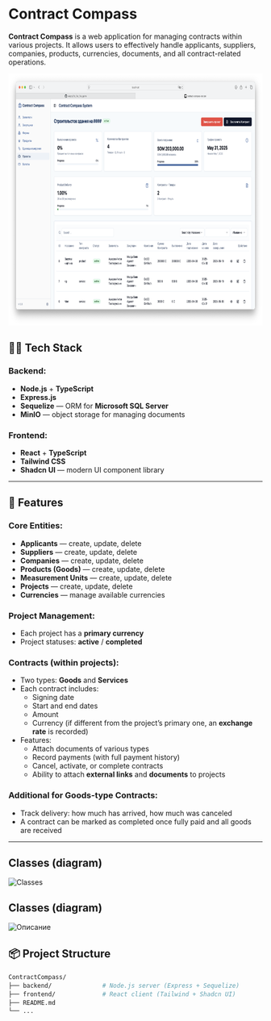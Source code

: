# Contract Compass


**Contract Compass** is a web application for managing contracts within various projects. It allows users to effectively handle applicants, suppliers, companies, products, currencies, documents, and all contract-related operations.

<img src="./images/project_detail.png"  height="500" />

## 🧑‍💻 Tech Stack

### Backend:
- **Node.js** + **TypeScript**
- **Express.js**
- **Sequelize** — ORM for **Microsoft SQL Server**
- **MinIO** — object storage for managing documents

### Frontend:
- **React** + **TypeScript**
- **Tailwind CSS**
- **Shadcn UI** — modern UI component library

---

## 🚀 Features

### Core Entities:
- **Applicants** — create, update, delete
- **Suppliers** — create, update, delete
- **Companies** — create, update, delete
- **Products (Goods)** — create, update, delete
- **Measurement Units** — create, update, delete
- **Projects** — create, update, delete
- **Currencies** — manage available currencies

### Project Management:
- Each project has a **primary currency**
- Project statuses: **active** / **completed**


### Contracts (within projects):
- Two types: **Goods** and **Services**
- Each contract includes:
  - Signing date
  - Start and end dates
  - Amount
  - Currency (if different from the project’s primary one, an **exchange rate** is recorded)
- Features:
  - Attach documents of various types
  - Record payments (with full payment history)
  - Cancel, activate, or complete contracts
  - Ability to attach **external links** and **documents** to projects

### Additional for Goods-type Contracts:
- Track delivery: how much has arrived, how much was canceled
- A contract can be marked as completed once fully paid and all goods are received

---

## Classes (diagram)
![Classes]("./images/classes.png)


## Classes (diagram)
<img src="путь_к_изображению.png" alt="Описание" width="200" height="100" />

## 📦 Project Structure

```bash
ContractCompass/
├── backend/              # Node.js server (Express + Sequelize)
├── frontend/             # React client (Tailwind + Shadcn UI)
├── README.md
└── ...
